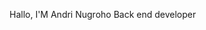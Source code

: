Hallo, I'M Andri Nugroho Back end developer

<!---
nugroho91/nugroho91 is a ✨ special ✨ repository because its `README.md` (this file) appears on your GitHub profile.
You can click the Preview link to take a look at your changes.
--->
